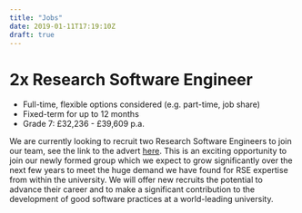 ```yaml
---
title: "Jobs"
date: 2019-01-11T17:19:10Z
draft: true
---
```


# 2x Research Software Engineer
* Full-time, flexible options considered (e.g. part-time, job share)
* Fixed-term for up to 12 months
* Grade 7: £32,236 - £39,609 p.a.

We are currently looking to recruit two Research Software Engineers to join our team,
see the link to the advert [here](http://www.cs.ox.ac.uk/news/1616-full.html). This is
an exciting opportunity to join our newly formed group which we expect to grow
significantly over the next few years to meet the huge demand we have found for RSE
expertise from within the university. We will offer new recruits the potential to
advance their career and to make a significant contribution to the development of good
software practices at a world-leading university.
